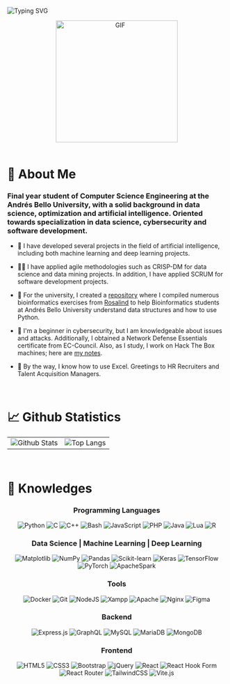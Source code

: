 ![Typing SVG](https://readme-typing-svg.herokuapp.com?font=Fira+Code&size=75&duration=1600&pause=600&color=0CE82B&center=true&vCenter=true&multiline=true&width=1920&height=200&lines=Hello%2C+my+name+is+Edgar.;I'm+a+Student+of+Computer+Engineer.;I'm+busy%2C+but+what's+up?)

<div align="center">
  <img  height="280rem" alt="GIF" src="https://media.tenor.com/GfSX-u7VGM4AAAAC/coding.gif"/>
</div>

<br>

# 🤔 <b>About Me</b>
<h3 align='left'>
  Final year student of Computer Science Engineering at the Andrés Bello University, with a solid background in data science, optimization and artificial intelligence. Oriented towards specialization in data science, cybersecurity and software development. 
</h3>

+ 🤖 I have developed several projects in the field of artificial intelligence, including both machine learning and deep learning projects.

+ 👨‍💻 I have applied agile methodologies such as CRISP-DM for data science and data mining projects. In addition, I have applied SCRUM for software development projects.

+ 🧬 For the university, I created a [repository](https://doi.org/10.60483/UNAB/S97XGA) where I compiled numerous bioinformatics exercises from [Rosalind](https://rosalind.info/) to help Bioinformatics students at Andrés Bello University understand data structures and how to use Python.

+ 🥷 I'm a beginner in cybersecurity, but I am knowledgeable about issues and attacks. Additionally, I obtained a Network Defense Essentials certificate from EC-Council. Also, as I study, I work on Hack The Box machines; here are [my notes](https://github.com/edgar-ramxs/HTB).

+ 🫵 By the way, I know how to use Excel. Greetings to HR Recruiters and Talent Acquisition Managers.

<br> 

# 📈 <b>Github Statistics</b> 
<div align='center'>
  <table>
    <tr>
      <td>
        <img src="https://github-readme-stats.vercel.app/api?username=edgar-ramxs&show_icons=true&locale=en&count_private=true&hide_rank=true&custom_title=GitHub%20Stats&disable_animations=true&layout=compact&hide=html&title_color=61dafb&text_color=ffffff&icon_color=61dafb&bg_color=20232a&border_color=61dafb&hide_border=true&langs_count=10" alt="Github Stats">
      </td>
      <td>
        <img src="https://github-readme-stats.vercel.app/api/top-langs/?username=edgar-ramxs&layout=compact&hide=html&title_color=61dafb&text_color=ffffff&icon_color=61dafb&bg_color=20232a&border_color=61dafb&hide_border=true&langs_count=10" alt="Top Langs">
      </td>
    </tr>
  </table>
</div>

<br>

# 🧠 <b>Knowledges</b> 

<div align='center'>

### Programming Languages
![Python](https://img.shields.io/badge/Python-%23013243?style=flat-square&logo=python&logoColor=white)
![C](https://img.shields.io/badge/C%20-%232370ED.svg?style=flat-square&logo=c&logoColor=white)
![C++](https://img.shields.io/badge/C++%20-%2300599C.svg?style=flat-square&logo=c%2B%2B&logoColor=white)
![Bash](https://img.shields.io/badge/Bash%20-%2320232a.svg?style=flat-square&logo=gnubash&logoColor=white)
![JavaScript](https://img.shields.io/badge/JavaScript%20-%23F7DF1E.svg?style=flat-square&logo=javascript&logoColor=black)
![PHP](https://img.shields.io/badge/PHP-%23777BB4.svg?style=flat-square&logo=php&logoColor=white)
![Java](https://img.shields.io/badge/Java-%23ED8B00.svg?style=flat-square&logo=openjdk&logoColor=black)
![Lua](https://img.shields.io/badge/Lua-%238511FA.svg?style=flat-square&logo=lua&logoColor=white)
![R](https://img.shields.io/badge/R-%23276DC3.svg?style=flat-square&logo=r&logoColor=white)

### Data Science | Machine Learning | Deep Learning
![Matplotlib](https://img.shields.io/badge/Matplotlib-%23ffffff.svg?style=flat-square&logo=pypi&logoColor=black)
![NumPy](https://img.shields.io/badge/NumPy-%23013243.svg?style=flat-square&logo=numpy&logoColor=white) 
![Pandas](https://img.shields.io/badge/Pandas-%23150458.svg?style=flat-square&logo=pandas&logoColor=white)
![Scikit-learn](https://img.shields.io/badge/Scikit%20Learn-%23F7931E.svg?style=flat-square&logo=scikit-learn&logoColor=white)
![Keras](https://img.shields.io/badge/Keras-%23D00000.svg?style=flat-square&logo=Keras&logoColor=white)
![TensorFlow](https://img.shields.io/badge/TensorFlow-%23FF6F00.svg?style=flat-square&logo=TensorFlow&logoColor=white)
![PyTorch](https://img.shields.io/badge/PyTorch-%23EE4C2C.svg?style=flat-square&logo=PyTorch&logoColor=white)
![ApacheSpark](https://img.shields.io/badge/ApacheSpark-E25A1C?style=flat-square&logo=ApacheSpark&logoColor=white)

### Tools
![Docker](https://img.shields.io/badge/Docker%20-%230db7ed.svg?style=flat-square&&logo=docker&logoColor=white)
![Git](https://img.shields.io/badge/Git-F05032?style=flat-square&logo=git&logoColor=white)
![NodeJS](https://img.shields.io/badge/Node.js-339933.svg?style=flat-square&logo=nodedotjs&logoColor=white)
![Xampp](https://img.shields.io/badge/Xampp-F37623?style=flat-square&logo=xampp&logoColor=white)
![Apache](https://img.shields.io/badge/Apache-%23D42029.svg?style=flat-square&logo=apache&logoColor=white)
![Nginx](https://img.shields.io/badge/Nginx-%23009639.svg?style=flat-square&logo=nginx&logoColor=white)
![Figma](https://img.shields.io/badge/Figma-%23F24E1E.svg?style=flat-square&logo=figma&logoColor=white)

### Backend
![Express.js](https://img.shields.io/badge/Express.js-000000?style=flat-square&logo=express&logoColor=white)
![GraphQL](https://img.shields.io/badge/-GraphQL-E10098?style=flat-square&logo=graphql&logoColor=white)
![MySQL](https://img.shields.io/badge/MySQL-%2300f.svg?&style=flat-square&logo=mysql&logoColor=white&color=3280ad)
![MariaDB](https://img.shields.io/badge/MariaDB-003545?style=flat-square&logo=mariadb&logoColor=white)
![MongoDB](https://img.shields.io/badge/MongoDB-4EA94B?style=flat-square&logo=mongodb&logoColor=white)

### Frontend
![HTML5](https://img.shields.io/badge/HTML5-%23E34F26.svg?style=flat-square&logo=html5&logoColor=white)
![CSS3](https://img.shields.io/badge/CSS3-1572B6?style=flat-square&logo=css3&logoColor=white)
![Bootstrap](https://img.shields.io/badge/Bootstrap-%238511FA.svg?style=flat-square&logo=bootstrap&logoColor=white)
![jQuery](https://img.shields.io/badge/jQuery-%230769AD.svg?style=flat-square&logo=jquery&logoColor=white)
![React](https://img.shields.io/badge/React-61DAFB.svg?style=flat-square&logo=react&logoColor=black)
![React Hook Form](https://img.shields.io/badge/React%20Hook%20Form-%23EC5990.svg?style=flat-square&logo=reacthookform&logoColor=white)
![React Router](https://img.shields.io/badge/React_Router-CA4245?style=flat-square&logo=react-router&logoColor=white)
![TailwindCSS](https://img.shields.io/badge/TailwindCSS-06B6D4.svg?style=flat-square&logo=tailwindcss&logoColor=white)
![Vite.js](https://img.shields.io/badge/Vite.js-%23646CFF.svg?style=flat-square&logo=vite&logoColor=white)

</div>

<br>